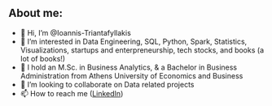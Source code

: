 ## About me:

- 👋 Hi, I’m @Ioannis-Triantafyllakis
- 👀 I’m interested in Data Engineering, SQL, Python, Spark, Statistics, Visualizations, startups and enterpreneurship, tech stocks, and books (a lot of books!)
- 🌱 I hold an M.Sc. in Business Analytics, & a Bachelor in Business Administration from Athens University of Economics and Business
- 💞️ I’m looking to collaborate on Data related projects
- 📫 How to reach me ([LinkedIn](https://www.linkedin.com/in/john-triantafyllakis-a9761b163/))

<!---
Ioannis-Triantafyllakis/Ioannis-Triantafyllakis is a ✨ special ✨ repository because its `README.md` (this file) appears on your GitHub profile.
You can click the Preview link to take a look at your changes.
 

 
